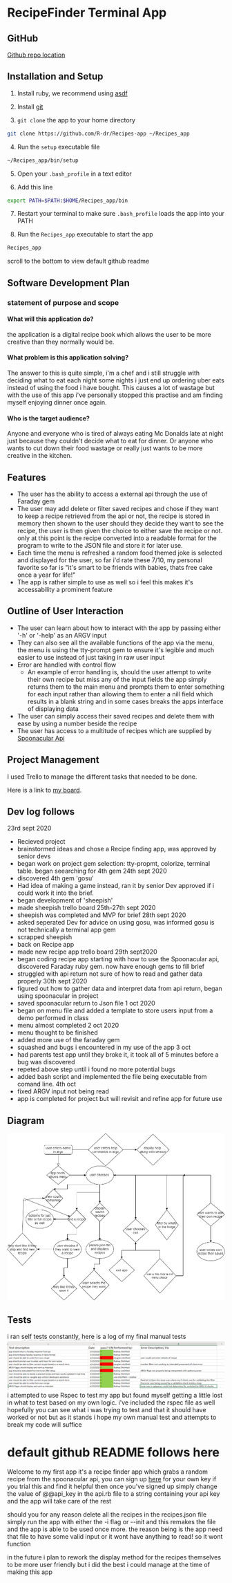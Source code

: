 # RecipeFinder Terminal App

## GitHub

[Github repo location](https://github.com/R-dr/Recipes-app)

## Installation and Setup

1. Install ruby, we recommend using [asdf](https://asdf-vm.com/)

2. Install [git](https://git-scm.com/downloads)

3. `git clone` the app to your home directory

```bash
git clone https://github.com/R-dr/Recipes-app ~/Recipes_app
```

4. Run the `setup` executable file

```bash
~/Recipes_app/bin/setup
```

5. Open your `.bash_profile` in a text editor

6. Add this line

```bash
export PATH=$PATH:$HOME/Recipes_app/bin
```

7. Restart your terminal to make sure `.bash_profile` loads the app into your PATH

8. Run the `Recipes_app` executable to start the app

```bash
Recipes_app
```
scroll to the bottom to view default github readme

## Software Development Plan
### statement of purpose and scope
#### What will this application do?
the application is a digital recipe book which allows the user to be more creative than they normally would be.

#### What problem is this application solving?
The answer to this is quite simple, i'm a chef and i still struggle with deciding what to eat each night some nights i just end up ordering uber eats instead of using the food i have bought. This causes a lot of wastage but with the use of this app i've personally stopped this practise and am finding myself enjoying dinner once again.

#### Who is the target audience?
Anyone and everyone who is tired of always eating Mc Donalds late at night just because they couldn't decide what to eat for dinner. Or anyone who wants to cut down their food wastage or really just wants to be more creative in the kitchen.

## Features
- The user has the ability to access a external api through the use of Faraday gem
- The user may add delete or filter saved recipes and chose if they want to keep a recipe retrieved from the api or not, the recipe is stored in memory then shown to the user should they decide they want to see the recipe, the user is then given the choice to either save the recipe or not. only at this point is the recipe converted into a readable format for the program to write to the JSON file and store it for later use.
- Each time the menu is refreshed a random food themed joke is selected and displayed for the user, so far i'd rate these 7/10, my personal favorite so far is "it's smart to be friends with babies, thats free cake once a year for life!"
- The app is rather simple to use as well so i feel this makes it's accessability a prominent feature

## Outline of User Interaction

- The user can learn about how to interact with the app by passing either '-h' or '-help' as an ARGV input 
- They can also see all the available functions of the app via the menu, the menu is using the tty-prompt gem to ensure it's legible and much easier to use instead of just taking in raw user input
- Error are handled with control flow
  - An example of error handling is, should the user attempt to write their own recipe but miss any of the input fields the app simply returns them to the main menu and prompts them to enter something for each input rather than allowing them to enter a nill field which results in a blank string and in some cases breaks the apps interface of displaying data 
- The user can simply access their saved recipes and delete them with ease by using a number beside the recipe 
- The user has access to a multitude of recipes which are supplied by [Spoonacular Api](https://spoonacular.com/)



## Project Management

I used Trello to manage the different tasks that needed to be done.

Here is a link to [my board](https://trello.com/b/vckpMdRt/recipes-app).
## Dev log follows

23rd sept 2020 
- Recieved project 
- brainstormed ideas and chose a Recipe finding app, was approved by senior devs
- began work on project gem selection: tty-propmt, colorize, terminal table. began seearching for 4th gem 
24th sept 2020
- discovered 4th gem 'gosu' 
- Had idea of making a game instead, ran it by senior Dev approved if i could work it into the brief.
- began development of 'sheepish'
- made sheepish trello board
25th-27th sept 2020
- sheepish was completed and MVP for brief
28th sept 2020
- asked seperated Dev for advice on using gosu, was informed gosu is not technically a terminal app gem 
- scrapped sheepish 
- back on Recipe app
- made new recipe app trello board
29th sept2020
- began coding recipe app starting with how to use the Spoonacular api, discovered Faraday ruby gem. now have enough gems to fill brief
- struggled with api return not sure of how to read and gather data properly
30th sept 2020
- figured out how to gather data and interpret data from api return, began using spoonacular in project 
- saved spoonacular return to Json file 
1 oct 2020
- began on menu file and added a template to store users input from a demo performed in class 
- menu almost completed
2 oct 2020 
- menu thought to be finished 
- added more use of the faraday gem 
- squashed and bugs i encountered in my use of the app 
3 oct 
- had parents test app until they broke it, it took all of 5 minutes before a bug was discovered 
- repeted above step until i found no more potential bugs
- added bash script and implemented the file being executable from comand line.
4th oct 
- fixed ARGV input not being read 
- app is completed for project but will revisit and refine app for future use 



## Diagram
![sitemap-image](docs/sitemap.png)


## Tests

i ran self tests constantly, here is a log of my final  manual tests
![test-log](docs/Testlog.png)
i attempted to use Rspec to test my app but found myself getting a little lost in what to test based on my own logic. i've included the rspec file as well hopefully you can see what i was trying to test and that it should have worked or not but as it stands i hope my own manual test and attempts to break my code will suffice 

# default github README follows here
Welcome to my first app it's a recipe finder app which grabs a random recipe from the spoonacular api, you can sign up [here](https://spoonacular.com/) for your own key if you trial this and find it helpful then once you've signed up simply change the value of @@api_key in the api.rb file  to a string containing your api key and the app will take care of the rest

should you for any reason delete all the recipes in the recipes.json file simply run the app with either the -i flag or --init and this remakes the file and the app is able to be used once more. the reason being is the app need that file to have some valid input or it wont have anything to read! so it wont function

in the future i plan to rework the display method for the recipes themselves to be more user friendly but i did the best i could manage at the time of making this app 

